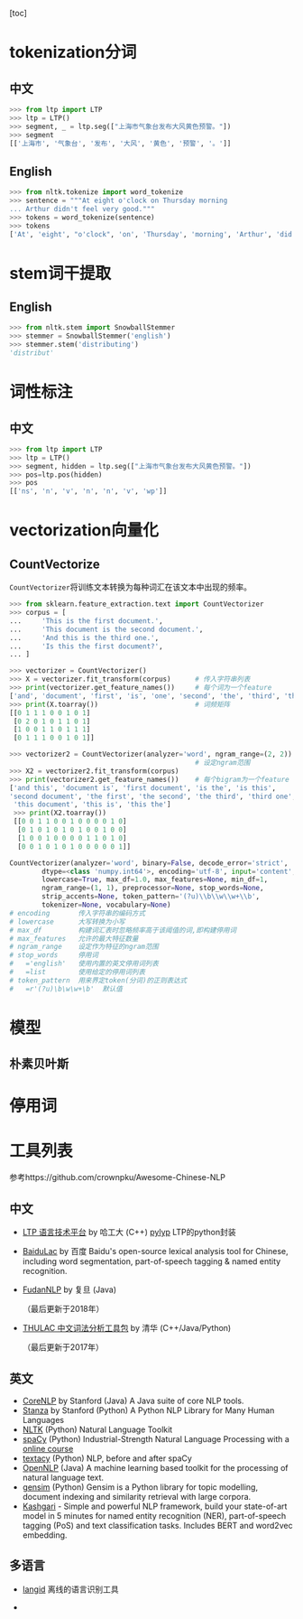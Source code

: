 [toc]







# tokenization分词

## 中文

```python
>>> from ltp import LTP
>>> ltp = LTP()
>>> segment, _ = ltp.seg(["上海市气象台发布大风黄色预警。"])
>>> segment
[['上海市', '气象台', '发布', '大风', '黄色', '预警', '。']]
```



## English

```python
>>> from nltk.tokenize import word_tokenize
>>> sentence = """At eight o'clock on Thursday morning
... Arthur didn't feel very good."""
>>> tokens = word_tokenize(sentence)
>>> tokens
['At', 'eight', "o'clock", 'on', 'Thursday', 'morning', 'Arthur', 'did', "n't", 'feel', 'very', 'good', '.']
```





# stem词干提取



## English

```python
>>> from nltk.stem import SnowballStemmer
>>> stemmer = SnowballStemmer('english')
>>> stemmer.stem('distributing')
'distribut'
```







# 词性标注

## 中文

```python
>>> from ltp import LTP
>>> ltp = LTP()
>>> segment, hidden = ltp.seg(["上海市气象台发布大风黄色预警。"])
>>> pos=ltp.pos(hidden)
>>> pos
[['ns', 'n', 'v', 'n', 'n', 'v', 'wp']]
```





# vectorization向量化

## CountVectorize

`CountVectorizer`将训练文本转换为每种词汇在该文本中出现的频率。

```python
>>> from sklearn.feature_extraction.text import CountVectorizer
>>> corpus = [
...     'This is the first document.',
...     'This document is the second document.',
...     'And this is the third one.',
...     'Is this the first document?',
... ]

>>> vectorizer = CountVectorizer()
>>> X = vectorizer.fit_transform(corpus)      # 传入字符串列表
>>> print(vectorizer.get_feature_names())     # 每个词为一个feature
['and', 'document', 'first', 'is', 'one', 'second', 'the', 'third', 'this']
>>> print(X.toarray())                        # 词频矩阵
[[0 1 1 1 0 0 1 0 1]
 [0 2 0 1 0 1 1 0 1]
 [1 0 0 1 1 0 1 1 1]
 [0 1 1 1 0 0 1 0 1]]

>>> vectorizer2 = CountVectorizer(analyzer='word', ngram_range=(2, 2))
                                              # 设定ngram范围
>>> X2 = vectorizer2.fit_transform(corpus)
>>> print(vectorizer2.get_feature_names())    # 每个bigram为一个feature
['and this', 'document is', 'first document', 'is the', 'is this',
'second document', 'the first', 'the second', 'the third', 'third one',
 'this document', 'this is', 'this the']
 >>> print(X2.toarray())
 [[0 0 1 1 0 0 1 0 0 0 0 1 0]
  [0 1 0 1 0 1 0 1 0 0 1 0 0]
  [1 0 0 1 0 0 0 0 1 1 0 1 0]
  [0 0 1 0 1 0 1 0 0 0 0 0 1]]
```

```python
CountVectorizer(analyzer='word', binary=False, decode_error='strict',
        dtype=<class 'numpy.int64'>, encoding='utf-8', input='content',
        lowercase=True, max_df=1.0, max_features=None, min_df=1,
        ngram_range=(1, 1), preprocessor=None, stop_words=None,
        strip_accents=None, token_pattern='(?u)\\b\\w\\w+\\b',
        tokenizer=None, vocabulary=None)
# encoding       传入字符串的编码方式
# lowercase      大写转换为小写
# max_df         构建词汇表时忽略频率高于该阈值的词,即构建停用词
# max_features   允许的最大特征数量
# ngram_range    设定作为特征的ngram范围
# stop_words     停用词
#   ='english'   使用内置的英文停用词列表
#   =list        使用给定的停用词列表
# token_pattern  用来界定token(分词)的正则表达式
#   =r'(?u)\b\w\w+\b'  默认值
```







# 模型

## 朴素贝叶斯



# 停用词





# 工具列表

参考https://github.com/crownpku/Awesome-Chinese-NLP

## 中文

+ [LTP 语言技术平台](https://github.com/HIT-SCIR/ltp) by 哈工大 (C++) [pylyp](https://github.com/HIT-SCIR/pyltp) LTP的python封装

+ [BaiduLac](https://github.com/baidu/lac) by 百度 Baidu's open-source lexical analysis tool for Chinese, including word segmentation, part-of-speech tagging & named entity recognition.

+ [FudanNLP](https://github.com/FudanNLP/fnlp) by 复旦 (Java)

  （最后更新于2018年）

+ [THULAC 中文词法分析工具包](http://thulac.thunlp.org/) by 清华 (C++/Java/Python)

  （最后更新于2017年）



## 英文

+ [CoreNLP](https://github.com/stanfordnlp/CoreNLP) by Stanford (Java) A Java suite of core NLP tools.
+ [Stanza](https://github.com/stanfordnlp/stanza) by Stanford (Python) A Python NLP Library for Many Human Languages
+ [NLTK](http://www.nltk.org/) (Python) Natural Language Toolkit
+ [spaCy](https://spacy.io/) (Python) Industrial-Strength Natural Language Processing with a [online course](https://course.spacy.io/)
+ [textacy](https://github.com/chartbeat-labs/textacy) (Python) NLP, before and after spaCy
+ [OpenNLP](https://opennlp.apache.org/) (Java) A machine learning based toolkit for the processing of natural language text.
+ [gensim](https://github.com/RaRe-Technologies/gensim) (Python) Gensim is a Python library for topic modelling, document indexing and similarity retrieval with large corpora.
+ [Kashgari](https://github.com/BrikerMan/Kashgari) - Simple and powerful NLP framework, build your state-of-art model in 5 minutes for named entity recognition (NER), part-of-speech tagging (PoS) and text classification tasks. Includes BERT and word2vec embedding.



## 多语言

+ [langid](https://github.com/saffsd/langid.py) 离线的语言识别工具

+ 

  